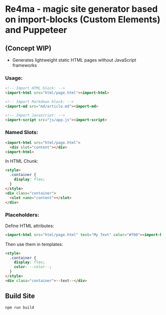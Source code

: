 # Re4ma - magic site generator based on import-blocks (Custom Elements) and Puppeteer
## (Concept WIP)

* Generates lightweight static HTML pages without JavaScript frameworks

### Usage:
```html
<!-- Import HTML block: -->
<import-html src="html/page.html"><import-html>

<!-- Import Markdown block: -->
<import-md src="md/article.md"><import-md>

<!-- Import Javascript: -->
<import-script src="js/app.js"><import-script>
```
### Named Slots:
```html
<import-html src="html/page.html">
  <div slot="content"></div>
<import-html>
```
In HTML Chunk:
```html
<style>
  .container {
    display: flex;
  }
</style>
<div class="container">
  <slot name="content"></slot>
</div>
```
### Placeholders:
Define HTML attributes:
```html
<import-html src="html/page.html" text="My Text" color="#f00"><import-html>
```
Then use them in templates:
```html
<style>
  .container {
    display: flex;
    color: --color--;
  }
</style>
<div class="container">--text--</div>
```
## Build Site
```
npm run build
```
